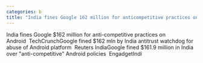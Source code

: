 ```yaml
---
categories: b
title: "India fines Google 162 million for anticompetitive practices on Android  TechCrunch"
---
```

India fines Google $162 million for anti-competitive practices on Android&nbsp;&nbsp;TechCrunchGoogle fined $162 mln by India antitrust watchdog for abuse of Android platform&nbsp;&nbsp;Reuters IndiaGoogle fined $161.9 million in India over "anti-competitive" Android policies&nbsp;&nbsp;EngadgetIndi